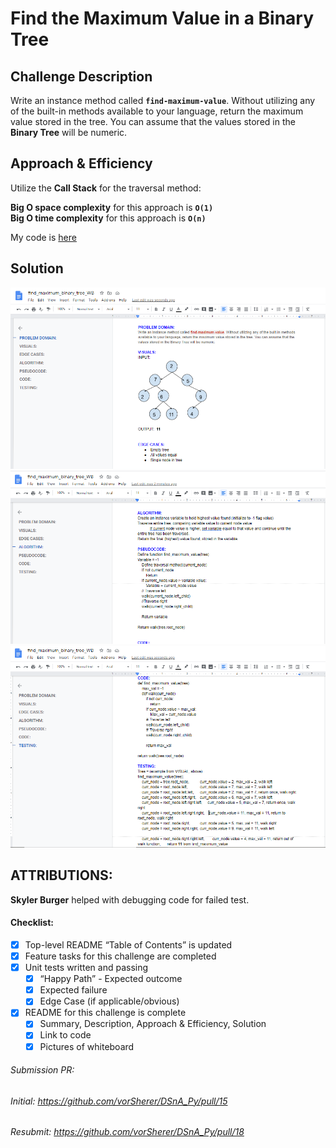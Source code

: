 # Find the Maximum Value in a Binary Tree

## Challenge Description
Write an instance method called __`find-maximum-value`__. Without utilizing any of the built-in methods available to your language, return the maximum value stored in the tree. You can assume that the values stored in the __Binary Tree__ will be numeric. <br>

## Approach & Efficiency
Utilize the __Call Stack__ for the traversal method:

__Big O space complexity__ for this approach is __`O(1)`__ <br>
__Big O time complexity__ for this approach is __`O(n)`__ <br>

My code is [here](./find_max_value.py)

## Solution
![B-Tree find_max whiteboard image 1](./assets/find_max_binary_tree_WB_1.png)
![B-Tree find_max whiteboard image 2](./assets/find_max_binary_tree_WB_2.png)
![B-Tree find_max whiteboard image 3](./assets/find_max_binary_tree_WB_3.png)

## ATTRIBUTIONS:
__Skyler Burger__ helped with debugging code for failed test.
<br>

#### Checklist:

 - [X] Top-level README “Table of Contents” is updated
 - [X] Feature tasks for this challenge are completed
 - [X] Unit tests written and passing
     - [X] “Happy Path” - Expected outcome
     - [X] Expected failure
     - [X] Edge Case (if applicable/obvious)
 - [X] README for this challenge is complete
     - [X] Summary, Description, Approach & Efficiency, Solution
     - [X] Link to code
     - [X] Pictures of whiteboard

###### Submission PR:  
###### Initial:  https://github.com/vorSherer/DSnA_Py/pull/15
###### Resubmit: https://github.com/vorSherer/DSnA_Py/pull/18
